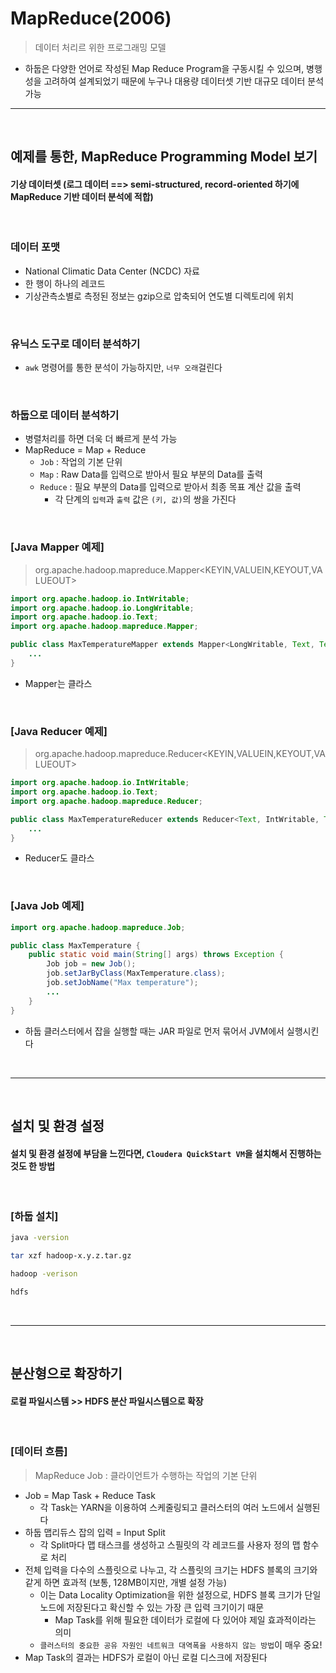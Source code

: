 # MapReduce(2006)
> 데이터 처리르 위한 프로그래밍 모델
* 하둡은 다양한 언어로 작성된 Map Reduce Program을 구동시킬 수 있으며, 병행성을 고려하여 설계되었기 때문에 누구나 대용량 데이터셋 기반 대규모 데이터 분석 가능

<hr>
<br>

## 예제를 통한, MapReduce Programming Model 보기

#### 기상 데이터셋 (로그 데이터 ==> semi-structured, record-oriented 하기에 MapReduce 기반 데이터 분석에 적합)

<br>

### 데이터 포맷
* National Climatic Data Center (NCDC) 자료
* 한 행이 하나의 레코드
* 기상관측소별로 측정된 정보는 gzip으로 압축되어 연도별 디렉토리에 위치

<br>

### 유닉스 도구로 데이터 분석하기
* `awk` 명령어를 통한 분석이 가능하지만, `너무 오래`걸린다

<br>

### 하둡으로 데이터 분석하기
* 병렬처리를 하면 더욱 더 빠르게 분석 가능
* MapReduce = Map + Reduce
  * `Job` : 작업의 기본 단위
  * `Map` : Raw Data를 입력으로 받아서 필요 부분의 Data를 출력
  * `Reduce` : 필요 부분의 Data를 입력으로 받아서 최종 목표 계산 값을 출력
    * 각 단계의 `입력`과 `출력` 값은 `(키, 값)`의 쌍을 가진다   

<br>

### [Java Mapper 예제]
> org.apache.hadoop.mapreduce.Mapper<KEYIN,VALUEIN,KEYOUT,VALUEOUT>
```java
import org.apache.hadoop.io.IntWritable;
import org.apache.hadoop.io.LongWritable;
import org.apache.hadoop.io.Text;
import org.apache.hadoop.mapreduce.Mapper;

public class MaxTemperatureMapper extends Mapper<LongWritable, Text, Text, IntWritable> {
    ...
}
```
* Mapper는 클라스

<br>

### [Java Reducer 예제]
> org.apache.hadoop.mapreduce.Reducer<KEYIN,VALUEIN,KEYOUT,VALUEOUT>
```java
import org.apache.hadoop.io.IntWritable;
import org.apache.hadoop.io.Text;
import org.apache.hadoop.mapreduce.Reducer;

public class MaxTemperatureReducer extends Reducer<Text, IntWritable, Text, IntWritable> {
    ... 
}
```
* Reducer도 클라스

<br>

### [Java Job 예제]
```java
import org.apache.hadoop.mapreduce.Job;

public class MaxTemperature {
    public static void main(String[] args) throws Exception {
        Job job = new Job();
        job.setJarByClass(MaxTemperature.class);
        job.setJobName("Max temperature");
        ...
    }
}
```
* 하둡 클러스터에서 잡을 실행할 때는 JAR 파일로 먼저 묶어서 JVM에서 실행시킨다

<br>
<hr>
<br>

## 설치 및 환경 설정

#### 설치 및 환경 설정에 부담을 느낀다면, `Cloudera QuickStart VM`을 설치해서 진행하는 것도 한 방법

<br>

### [하둡 설치]
```bash
java -version

tar xzf hadoop-x.y.z.tar.gz

hadoop -verison

hdfs
```

<br>
<hr>
<br>

## 분산형으로 확장하기

#### 로컬 파일시스템 >> HDFS 분산 파일시스템으로 확장

<br>

### [데이터 흐름]
> MapReduce Job : 클라이언트가 수행하는 작업의 기본 단위 
* Job = Map Task + Reduce Task
  * 각 Task는 YARN을 이용하여 스케줄링되고 클러스터의 여러 노드에서 실행된다
* 하둡 맵리듀스 잡의 입력 = Input Split
  * 각 Split마다 맵 태스크를 생성하고 스필릿의 각 레코드를 사용자 정의 맵 함수로 처리
* 전체 입력을 다수의 스플릿으로 나누고, 각 스플릿의 크기는 HDFS 블록의 크기와 같게 하면 효과적 (보통, 128MB이지만, 개별 설정 가능)
  * 이는 Data Locality Optimization을 위한 설정으로, HDFS 블록 크기가 단일 노드에 저장된다고 확신할 수 있는 가장 큰 입력 크기이기 때문
    * Map Task를 위해 필요한 데이터가 로컬에 다 있어야 제일 효과적이라는 의미
  * `클러스터의 중요한 공유 자원인 네트워크 대역폭을 사용하지 않는 방법`이 매우 중요!
* Map Task의 결과는 HDFS가 로컬이 아닌 로컬 디스크에 저장된다
